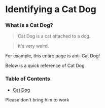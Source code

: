 # Identifying a Cat Dog

### What is a Cat Dog?
>Cat Dog is a cat attached to a dog.

>It's very weird.

For example, this entire page is anti-Cat Dog!

Below is a quick reference of Cat Dog.

### Table of Contents  
* [Cat Dog](https://en.wikipedia.org/wiki/CatDog)

Please don't bring him to work